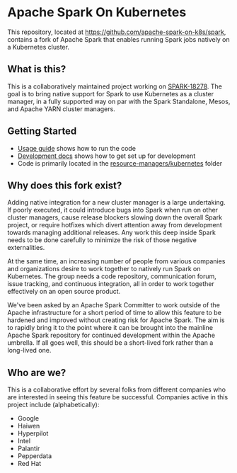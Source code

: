# Apache Spark On Kubernetes

This repository, located at https://github.com/apache-spark-on-k8s/spark, contains a fork of Apache Spark that enables running Spark jobs natively on a Kubernetes cluster.

## What is this?

This is a collaboratively maintained project working on [SPARK-18278](https://issues.apache.org/jira/browse/SPARK-18278). The goal is to bring native support for Spark to use Kubernetes as a cluster manager, in a fully supported way on par with the Spark Standalone, Mesos, and Apache YARN cluster managers.

## Getting Started

- [Usage guide](https://apache-spark-on-k8s.github.io/userdocs/) shows how to run the code
- [Development docs](resource-managers/kubernetes/README.md) shows how to get set up for development
- Code is primarily located in the [resource-managers/kubernetes](resource-managers/kubernetes) folder

## Why does this fork exist?

Adding native integration for a new cluster manager is a large undertaking.  If poorly executed, it could introduce bugs into Spark when run on other cluster managers, cause release blockers slowing down the overall Spark project, or require hotfixes which divert attention away from development towards managing additional releases.  Any work this deep inside Spark needs to be done carefully to minimize the risk of those negative externalities.

At the same time, an increasing number of people from various companies and organizations desire to work together to natively run Spark on Kubernetes.  The group needs a code repository, communication forum, issue tracking, and continuous integration, all in order to work together effectively on an open source product.

We've been asked by an Apache Spark Committer to work outside of the Apache infrastructure for a short period of time to allow this feature to be hardened and improved without creating risk for Apache Spark.  The aim is to rapidly bring it to the point where it can be brought into the mainline Apache Spark repository for continued development within the Apache umbrella.  If all goes well, this should be a short-lived fork rather than a long-lived one.

## Who are we?

This is a collaborative effort by several folks from different companies who are interested in seeing this feature be successful.  Companies active in this project include (alphabetically):

- Google
- Haiwen
- Hyperpilot
- Intel
- Palantir
- Pepperdata
- Red Hat